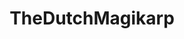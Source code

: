 ---
title: TheDutchMagikarp

menus: header
layout: about-member

cards_main:
 - preset: games_list
 - preset: related_images
   limit: 9
---